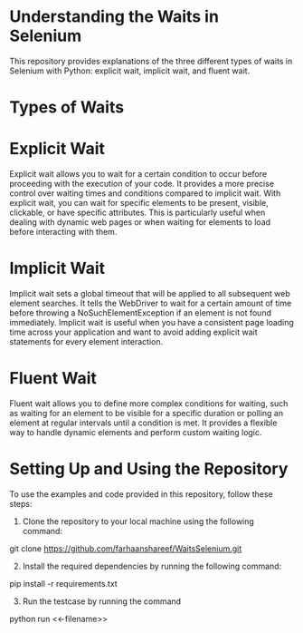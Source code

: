 # Understanding the Waits in Selenium
This repository provides explanations of the three different types of waits in Selenium with Python: explicit wait, implicit wait, and fluent wait.

# Types of Waits
# Explicit Wait
Explicit wait allows you to wait for a certain condition to occur before proceeding with the execution of your code. It provides a more precise control over waiting times and conditions compared to implicit wait. With explicit wait, you can wait for specific elements to be present, visible, clickable, or have specific attributes. This is particularly useful when dealing with dynamic web pages or when waiting for elements to load before interacting with them.

# Implicit Wait
Implicit wait sets a global timeout that will be applied to all subsequent web element searches. It tells the WebDriver to wait for a certain amount of time before throwing a NoSuchElementException if an element is not found immediately. Implicit wait is useful when you have a consistent page loading time across your application and want to avoid adding explicit wait statements for every element interaction.

# Fluent Wait
Fluent wait allows you to define more complex conditions for waiting, such as waiting for an element to be visible for a specific duration or polling an element at regular intervals until a condition is met. It provides a flexible way to handle dynamic elements and perform custom waiting logic.

# Setting Up and Using the Repository
To use the examples and code provided in this repository, follow these steps:

1. Clone the repository to your local machine using the following command:


git clone https://github.com/farhaanshareef/WaitsSelenium.git

2. Install the required dependencies by running the following command: 


pip install -r requirements.txt

3. Run the testcase by running the command  


python run <<-filename>>
  
  
